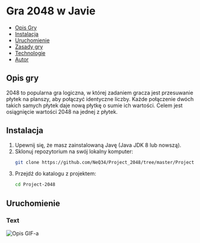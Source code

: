 # Gra 2048 w Javie
- [Opis Gry](#opis-gry)
- [Instalacja](#instalacja)
- [Uruchomienie](#uruchomienie)
- [Zasady gry](#zasady-gry)
- [Technologie](#technologie)
- [Autor](#autor)

## Opis gry
2048 to popularna gra logiczna, w której zadaniem gracza jest przesuwanie płytek na planszy, aby połączyć identyczne liczby. Każde połączenie dwóch takich samych płytek daje nową płytkę o sumie ich wartości. Celem jest osiągnięcie wartości 2048 na jednej z płytek.

## Instalacja
1. Upewnij się, że masz zainstalowaną Javę (Java JDK 8 lub nowszą).
2. Sklonuj repozytorium na swój lokalny komputer:
   ```sh
   git clone https://github.com/NeQ34/Project_2048/tree/master/Project-2048
3. Przejdź do katalogu z projektem:
   ``` sh
   cd Project-2048

## Uruchomienie


### Text
![Opis GIF-a](https://github.com/user-attachments/assets/d1c18efa-c1da-4c46-b9a8-e6ac85e4d9af)
